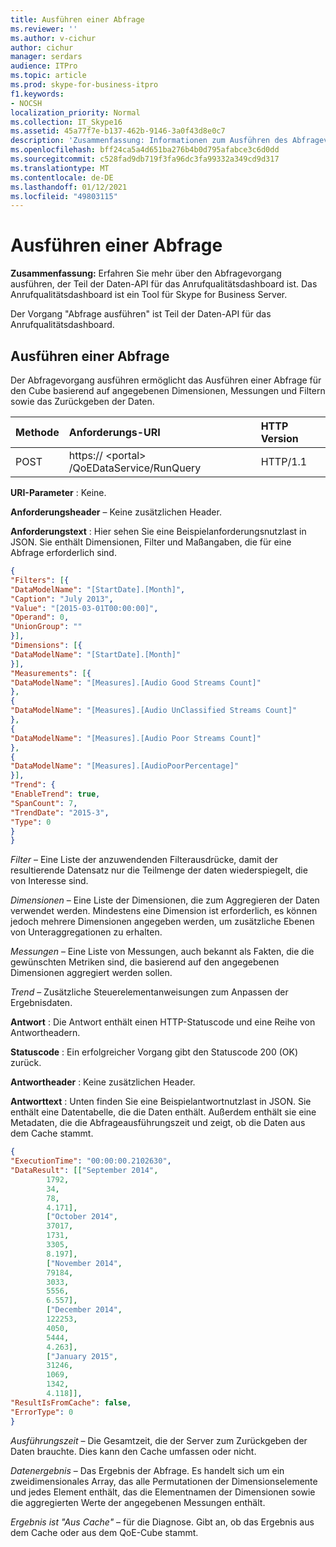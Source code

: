 ```yaml
---
title: Ausführen einer Abfrage
ms.reviewer: ''
ms.author: v-cichur
author: cichur
manager: serdars
audience: ITPro
ms.topic: article
ms.prod: skype-for-business-itpro
f1.keywords:
- NOCSH
localization_priority: Normal
ms.collection: IT_Skype16
ms.assetid: 45a77f7e-b137-462b-9146-3a0f43d8e0c7
description: 'Zusammenfassung: Informationen zum Ausführen des Abfragevorgangs, der Teil der Daten-API für das Anrufqualitätsdashboard ist. Das Anrufqualitätsdashboard ist ein Tool für Skype for Business Server.'
ms.openlocfilehash: bff24ca5a4d651ba276b4b0d795afabce3c6d0dd
ms.sourcegitcommit: c528fad9db719f3fa96dc3fa99332a349cd9d317
ms.translationtype: MT
ms.contentlocale: de-DE
ms.lasthandoff: 01/12/2021
ms.locfileid: "49803115"
---
```

# <a name="run-query"></a>Ausführen einer Abfrage

**Zusammenfassung:** Erfahren Sie mehr über den Abfragevorgang ausführen, der Teil der Daten-API für das Anrufqualitätsdashboard ist. Das Anrufqualitätsdashboard ist ein Tool für Skype for Business Server.

Der Vorgang "Abfrage ausführen" ist Teil der Daten-API für das Anrufqualitätsdashboard.

## <a name="run-query"></a>Ausführen einer Abfrage

Der Abfragevorgang ausführen ermöglicht das Ausführen einer Abfrage für den Cube basierend auf angegebenen Dimensionen, Messungen und Filtern sowie das Zurückgeben der Daten.


|**Methode**|**Anforderungs-URI**|**HTTP Version**|
|:-----|:-----|:-----|
|POST  <br/> |https:// \<portal\> /QoEDataService/RunQuery  <br/> |HTTP/1.1  <br/> |

 **URI-Parameter** : Keine.

 **Anforderungsheader** – Keine zusätzlichen Header.

 **Anforderungstext** : Hier sehen Sie eine Beispielanforderungsnutzlast in JSON. Sie enthält Dimensionen, Filter und Maßangaben, die für eine Abfrage erforderlich sind.

```json
{
"Filters": [{
"DataModelName": "[StartDate].[Month]",
"Caption": "July 2013",
"Value": "[2015-03-01T00:00:00]",
"Operand": 0,
"UnionGroup": ""
}],
"Dimensions": [{
"DataModelName": "[StartDate].[Month]"
}],
"Measurements": [{
"DataModelName": "[Measures].[Audio Good Streams Count]"
},
{
"DataModelName": "[Measures].[Audio UnClassified Streams Count]"
},
{
"DataModelName": "[Measures].[Audio Poor Streams Count]"
},
{
"DataModelName": "[Measures].[AudioPoorPercentage]"
}],
"Trend": {
"EnableTrend": true,
"SpanCount": 7,
"TrendDate": "2015-3",
"Type": 0
}
}
```

 *Filter*  – Eine Liste der anzuwendenden Filterausdrücke, damit der resultierende Datensatz nur die Teilmenge der daten wiederspiegelt, die von Interesse sind.

 *Dimensionen*  – Eine Liste der Dimensionen, die zum Aggregieren der Daten verwendet werden. Mindestens eine Dimension ist erforderlich, es können jedoch mehrere Dimensionen angegeben werden, um zusätzliche Ebenen von Unteraggregationen zu erhalten.

 *Messungen*  – Eine Liste von Messungen, auch bekannt als Fakten, die die gewünschten Metriken sind, die basierend auf den angegebenen Dimensionen aggregiert werden sollen.

 *Trend*  – Zusätzliche Steuerelementanweisungen zum Anpassen der Ergebnisdaten.

 **Antwort** : Die Antwort enthält einen HTTP-Statuscode und eine Reihe von Antwortheadern.

 **Statuscode** : Ein erfolgreicher Vorgang gibt den Statuscode 200 (OK) zurück.

 **Antwortheader** : Keine zusätzlichen Header.

 **Antworttext** : Unten finden Sie eine Beispielantwortnutzlast in JSON. Sie enthält eine Datentabelle, die die Daten enthält. Außerdem enthält sie eine Metadaten, die die Abfrageausführungszeit und zeigt, ob die Daten aus dem Cache stammt.

```json
{
"ExecutionTime": "00:00:00.2102630",
"DataResult": [["September 2014",
        1792,
        34,
        78,
        4.171],
        ["October 2014",
        37017,
        1731,
        3305,
        8.197],
        ["November 2014",
        79184,
        3033,
        5556,
        6.557],
        ["December 2014",
        122253,
        4050,
        5444,
        4.263],
        ["January 2015",
        31246,
        1069,
        1342,
        4.118]],
"ResultIsFromCache": false,
"ErrorType": 0
}
```

 *Ausführungszeit*  – Die Gesamtzeit, die der Server zum Zurückgeben der Daten brauchte. Dies kann den Cache umfassen oder nicht.

 *Datenergebnis*  – Das Ergebnis der Abfrage. Es handelt sich um ein zweidimensionales Array, das alle Permutationen der Dimensionselemente und jedes Element enthält, das die Elementnamen der Dimensionen sowie die aggregierten Werte der angegebenen Messungen enthält.

 *Ergebnis ist "Aus Cache"*  – für die Diagnose. Gibt an, ob das Ergebnis aus dem Cache oder aus dem QoE-Cube stammt.
